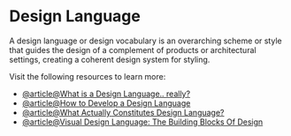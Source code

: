 # Design Language

A design language or design vocabulary is an overarching scheme or style that guides the design of a complement of products or architectural settings, creating a coherent design system for styling.

Visit the following resources to learn more:

- [@article@What is a Design Language.. really?](https://medium.com/thinking-design/what-is-a-design-language-really-cd1ef87be793)
- [@article@How to Develop a Design Language](https://xd.adobe.com/ideas/principles/web-design/how-to-develop-design-language/)
- [@article@What Actually Constitutes Design Language?](https://www.uxpin.com/studio/blog/design-language/)
- [@article@Visual Design Language: The Building Blocks Of Design](https://www.smashingmagazine.com/2020/03/visual-design-language-building-blocks/)
